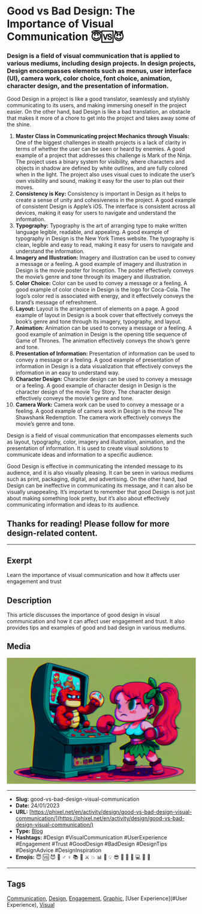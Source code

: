 # Good vs Bad Design: The Importance of Visual Communication 😇🆚😈
### Design is a field of visual communication that is applied to various mediums, including design projects. In design projects, Design encompasses elements such as menus, user interface (UI), camera work, color choice, font choice, animation, character design, and the presentation of information.

Good Design in a project is like a good translator, seamlessly and stylishly communicating to its users, and making immersing oneself in the project easier. On the other hand, bad Design is like a bad translation, an obstacle that makes it more of a chore to get into the project and takes away some of the shine.

1. **Master Class in Communicating project Mechanics through Visuals:** One of the biggest challenges in stealth projects is a lack of clarity in terms of whether the user can be seen or heard by enemies. A good example of a project that addresses this challenge is Mark of the Ninja. The project uses a binary system for visibility, where characters and objects in shadow are defined by white outlines, and are fully colored when in the light. The project also uses visual cues to indicate the user’s own visibility and sound, making it easy for the user to plan out their moves.
2. **Consistency is Key:** Consistency is important in Design as it helps to create a sense of unity and cohesiveness in the project. A good example of consistent Design is Apple’s iOS. The interface is consistent across all devices, making it easy for users to navigate and understand the information.
3. **Typography:** Typography is the art of arranging type to make written language legible, readable, and appealing. A good example of typography in Design is the New York Times website. The typography is clean, legible and easy to read, making it easy for users to navigate and understand the information.
4. **Imagery and Illustration:** Imagery and illustration can be used to convey a message or a feeling. A good example of imagery and illustration in Design is the movie poster for Inception. The poster effectively conveys the movie’s genre and tone through its imagery and illustration.
5. **Color Choice:** Color can be used to convey a message or a feeling. A good example of color choice in Design is the logo for Coca-Cola. The logo’s color red is associated with energy, and it effectively conveys the brand’s message of refreshment.
6. **Layout:** Layout is the arrangement of elements on a page. A good example of layout in Design is a book cover that effectively conveys the book’s genre and tone through its imagery, typography, and layout.
7. **Animation:** Animation can be used to convey a message or a feeling. A good example of animation in Design is the opening title sequence of Game of Thrones. The animation effectively conveys the show’s genre and tone.
8. **Presentation of Information:** Presentation of information can be used to convey a message or a feeling. A good example of presentation of information in Design is a data visualization that effectively conveys the information in an easy to understand way.
9. **Character Design:** Character design can be used to convey a message or a feeling. A good example of character design in Design is the character design of the movie Toy Story. The character design effectively conveys the movie’s genre and tone.
10. **Camera Work:** Camera work can be used to convey a message or a feeling. A good example of camera work in Design is the movie The Shawshank Redemption. The camera work effectively conveys the movie’s genre and tone.

Design is a field of visual communication that encompasses elements such as layout, typography, color, imagery and illustration, animation, and the presentation of information. It is used to create visual solutions to communicate ideas and information to a specific audience.

Good Design is effective in communicating the intended message to its audience, and it is also visually pleasing. It can be seen in various mediums such as print, packaging, digital, and advertising. On the other hand, bad Design can be ineffective in communicating its message, and it can also be visually unappealing. It’s important to remember that good Design is not just about making something look pretty, but it’s also about effectively communicating information and ideas to its audience.

## Thanks for reading! Please follow for more design-related content.
------------
## Exerpt
Learn the importance of visual communication and how it affects user engagement and trust
## Description
This article discusses the importance of good design in visual communication and how it can affect user engagement and trust. It also provides tips and examples of good and bad design in various mediums.
## Media
<img src="media/06744a46/good-vs-bad-design.jpg">

------------
- **Slug:** good-vs-bad-design-visual-communication
- **Date:** 24/01/2023
- **URL:** [https://phixel.net/en/activity/design/good-vs-bad-design-visual-communication/](https://phixel.net/en/activity/design/good-vs-bad-design-visual-communication/)
- **Type:** [Blog](#blog)
- **Hashtags:** #Design #VisualCommunication #UserExperience #Engagement #Trust #GoodDesign #BadDesign #DesignTips #DesignAdvice #DesignInspiration
- **Emojis:** 😇 🆚 😈 🤼 ‍♂ ♀️ 📚 📖 ⚔️ 💥 📊 💼 💡 😎 🤯 🎨 🥊 💻 🤺 👨

------------
## Tags
[Communication](#Communication), [Design](#Design), [Engagement](#Engagement), [Graphic](#Graphic), [User Experience](#User Experience), [Visual](#Visual)
